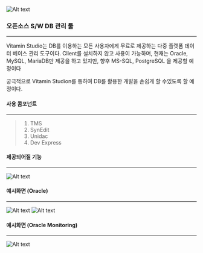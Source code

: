 ![Alt text](https://cafefiles.pstatic.net/20101117_201/21805869_1289981360001_mFEkAu_png/21805869_170920001.png)

### 오픈소스 S/W DB 관리 툴
* * *

Vitamin Studio는 DB를 이용하는 모든 사용자에게 무료로 제공하는 다중 플랫폼 데이터 베이스 관리 도구이다.
Client를 설치하지 않고 사용이 가능하며, 현재는 Oracle, MySQL, MariaDB만 제공을 하고 있지만,
향후 MS-SQL, PostgreSQL 을 제공할 예정이다 

궁극적으로 Vitamin Studion를 통하여 DB를 활용한 개발을 손쉽게 할 수있도록 할 예정이다.

#### 사용 콤포넌트
* * *
> 1. TMS
> 2. SynEdit
> 3. Unidac
> 4. Dev Express

#### 제공되어질 기능
* * *
![Alt text](https://postfiles.pstatic.net/20141127_124/dmzone75_1417069824341sL5xp_PNG/VitaminProject.png?type=w3)

#### 예시화면 (Oracle)
* * *
![Alt text](https://postfiles.pstatic.net/20141127_269/dmzone75_1417069857221SlqH6_PNG/MultiSQL.png?type=w3)
![Alt text](https://postfiles.pstatic.net/20141127_244/dmzone75_1417069857503yNEwF_PNG/VitaminQueryEditor.png?type=w3)

#### 예시화면 (Oracle Monitoring)
* * *
![Alt text](http://blogfiles.naver.net/MjAxODAzMjhfMTYy/MDAxNTIyMTY3MTYxNTE5.G2ZH7q4INcFDQ17OGdp-_07W0NjLW5LH8unr07j8vE4g.kCXS3-EG5CCEGJLhIcFEMqhPmGXHjkTIrIqJoGqjTwYg.PNG.dmzone75/2018-03-28_%EC%98%A4%EC%A0%84_1-10-21.png)
